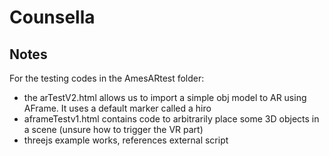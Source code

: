 # Counsella


## Notes
For the testing codes in the AmesARtest folder:
* the arTestV2.html allows us to import a simple obj model to AR using AFrame. It uses a default marker called a hiro
* aframeTestv1.html contains code to arbitrarily place some 3D objects in a scene (unsure how to trigger the VR part)
* threejs example works, references external script
